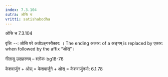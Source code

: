 ```yaml
---
index: 7.3.104
sutra: ओसि च
vritti: satishabodha
---
```



 ओसि च 7.3.104 


वृत्तिः --: ओसि परे अतोऽङ्गस्यैकार: । The ending अकार: of a अङ्गम् is replaced by एकार: when followed by the affix “ओस्”। 


गीतासु उदाहरणम् – श्लोकः bg18-76 


केशवार्जुन + ओस् = केशवार्जुने + ओस् = केशवार्जुनयो: 6.1.78 


